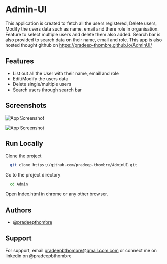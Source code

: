 # Admin-UI

This application is created to fetch all the users registered, Delete users, Modify the users data such as name, email and there role in organisation. Feature to select multiple users and delete them also added. Search bar is also provided to search data on their name, email and role.
This app is also hosted thought github on https://pradeep-thombre.github.io/AdminUI/


## Features

- List out all the User with their name, email and role
- Edit/Modify the users data
- Delete single/multiple users
- Search users through search bar


## Screenshots

![App Screenshot](https://i.ibb.co/gjPpdsf/Screenshot-2021-11-21-005543.png)

![App Screenshot](https://i.ibb.co/pP7cWVt/Screenshot-2021-11-21-005613.png)


## Run Locally

Clone the project

```bash
  git clone https://github.com/pradeep-thombre/AdminUI.git
```

Go to the project directory

```bash
  cd Admin
```

Open Index.html in chrome or any other browser.



## Authors

- [@pradeepthombre](https://github.com/pradeep-thombre)


## Support

For support, email pradeepbthombre@gmail.com.com or connect me on linkedin on @pradeepbthombre